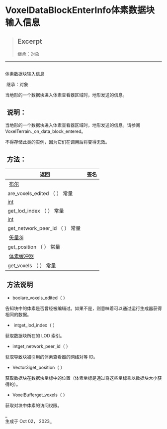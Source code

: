 # VoxelDataBlockEnterInfo体素数据块输入信息

> ## Excerpt
> 继承：对象

---
##   
体素数据块输入信息

 继承：对象

  
当地形的一个数据块进入体素查看器区域时，地形发送的信息。

##  说明：

  
当地形的一个数据块进入体素查看器区域时，地形发送的信息。请参阅VoxelTerrain.\_on\_data\_block\_entered。

  
不得存储此类的实例，因为它们在调用后将变得无效。

##  方法：

|  返回 |  签名 |
| --- | --- |
|  [布尔](https://docs.godotengine.org/en/stable/classes/class_bool.html) |   
are\_voxels\_edited （ ） 常量 |
| [int](https://docs.godotengine.org/en/stable/classes/class_int.html) |   
get\_lod\_index （ ） 常量 |
| [int](https://docs.godotengine.org/en/stable/classes/class_int.html) |   
get\_network\_peer\_id （ ） 常量 |
|  [矢量3i](https://docs.godotengine.org/en/stable/classes/class_vector3i.html) |   
get\_position （ ） 常量 |
|  [体素缓冲器](https://voxel-tools.readthedocs.io/en/latest/api/VoxelBuffer/) |   
get\_voxels （ ） 常量 |

##  方法说明

-     
    boolare\_voxels\_edited（ ）

  
告知块中的体素是否曾经被编辑过。如果不是，则意味着可以通过运行生成器获得相同的数据。

-    intget\_lod\_index（ ）

  
获取数据块所在的 LOD 索引。

-     
    intget\_network\_peer\_id（ ）

  
获取导致块被引用的体素查看器的网络对等 ID。

-     
    Vector3iget\_position（ ）

  
获取数据块在数据块坐标中的位置（体素坐标是通过将这些坐标乘以数据块大小获得的）。

-     
    VoxelBufferget\_voxels（ ）

  
获取对块中体素的访问权限。

_  
生成于 Oct 02， 2023_
